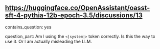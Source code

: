 ## https://huggingface.co/OpenAssistant/oasst-sft-4-pythia-12b-epoch-3.5/discussions/13

contains_question: yes

question_part: Am I using the `<|system|>` token correctly. Is this the way to use it. Or I am actually misleading the LLM.